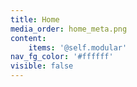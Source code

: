 ```yaml
---
title: Home
media_order: home_meta.png
content:
    items: '@self.modular'
nav_fg_color: '#ffffff'
visible: false
---
```


